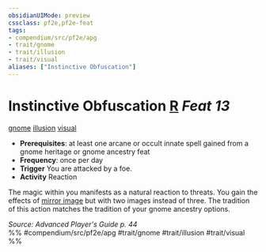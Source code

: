 ```yaml
---
obsidianUIMode: preview
cssclass: pf2e,pf2e-feat
tags:
- compendium/src/pf2e/apg
- trait/gnome
- trait/illusion
- trait/visual
aliases: ["Instinctive Obfuscation"]
---
```

# Instinctive Obfuscation  [R](chapter-9-playing-the-game.md#Actions "Reaction") *Feat 13*  
[gnome](gnome.md "Gnome Ancestry & Heritage Trait")  [illusion](illusion.md "Illusion School Trait")  [visual](visual.md "Visual Effect Trait")  

- **Prerequisites**: at least one arcane or occult innate spell gained from a gnome heritage or gnome ancestry feat
- **Frequency**: once per day
- **Trigger** You are attacked by a foe.
- **Activity** Reaction

The magic within you manifests as a natural reaction to threats. You gain the effects of [mirror image](mirror-image.md) but with two images instead of three. The tradition of this action matches the tradition of your gnome ancestry options.

*Source: Advanced Player's Guide p. 44*  
%% #compendium/src/pf2e/apg #trait/gnome #trait/illusion #trait/visual %%
